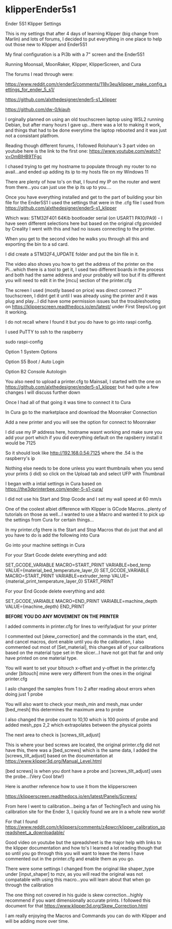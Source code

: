 # klipperEnder5s1
Ender 5S1 Klipper Settings 

This is my settings that after 4 days of learning Klipper (big change from Marlin) and lots of forums, I decided to put everything in one place to help out those new to Klipper and Ender5S1

My final configuration is a Pi3b with a 7" screen and the Ender5S1

Running Moonsail, MoonRaker, Klipper, KlipperScreen, and Cura

The forums I read through were:

https://www.reddit.com/r/ender5/comments/118v3eu/klipper_make_config_settings_for_ender_5_s1/

https://github.com/alxthedesigner/ender5-s1_klipper

https://github.com/dw-0/kiauh

I orginally planned on using an old touchscreen laptop using WSL2 running Debian, but after many hours I gave up...there was a lot to making it work, and things that had to be done everytime the laptop rebooted and it was just not a consistant platfrom.

Reading though different forums, I followed Rolohaun's 3 part video on youtube here is the link to the first one: https://www.youtube.com/watch?v=OmBIHB9TFgc

I chased trying to get my hostname to populate through my router to no avail...and ended up adding its ip to my hosts file on my Windows 11

There are plenty of how to's on that, I found my IP on the router and went from there...you can just use the ip its up to you....

Once you have everything installed and get to the part of building your bin file for the Ender5S1 I used the settings that were in the .cfg file I used from https://github.com/alxthedesigner/ender5-s1_klipper

Which was: 
STM32F401
64Kib bootloader
serial (on USART1 PA10/PA9) - I have seen different selections here but based on the original cfg provided by Creality I went with this and had no issues connecting to the printer.

When you get to the second video he walks you through all this and exporting the bin to a sd card. 

I did create a STM32F4_UPDATE folder and put the bin file in it.

The video also shows you how to get the address of the printer on the Pi...which there is a tool to get it, I used two different boards in the process and both had the same address and your probably will too but if its different you will need to edit it in the [mcu] section of the printer.cfg

The screen I used (mostly based on price) was direct connect 7" touchscreen, I didnt get it until I was already using the printer and it was plug and play...I did have some permission issues but the troubleshooting on https://klipperscreen.readthedocs.io/en/latest/ under First Steps/Log got it working.

I do not recall where I found it but you do have to go into raspi config.

I used PuTTY to ssh to the raspberry

sudo raspi-config

Option 1 System Options

Option S5 Boot / Auto Login

Option B2 Console Autologin

You also need to upload a printer.cfg to Mainsail, I started with the one on https://github.com/alxthedesigner/ender5-s1_klipper but had quite a few changes I will discuss further down

Once I had all of that going it was time to connect it to Cura

In Cura go to the marketplace and download the Moonraker Connection

Add a new printer and you will see the option for connect to Moonraker

I did use my IP address here, hostname wasnt working and make sure you add your port which if you did everything default on the rapsberry install it would be 7125

So it should look like http://192.168.0.54:7125 where the .54 is the raspberry's ip

Nothing else needs to be done unless you want thumbnails when you send your prints (i did) so click on the Upload tab and select UFP with Thumbnail

I began with a intial settings in Cura based on https://the3dprinterbee.com/ender-5-s1-cura/

I did not use his Start and Stop Gcode and I set my wall speed at 60 mm/s

One of the coolest albiet difference with Klipper is GCode Macros...plenty of tutorials on those as well...I wanted to use a Macro and wanted it to pick up the settings from Cura for certain things...

In my printer.cfg there is the Start and Stop Macros that do just that and all you have to do is add the following into Cura

Go into your machine settings in Cura

For your Start Gcode delete everything and add:

SET_GCODE_VARIABLE MACRO=START_PRINT VARIABLE=bed_temp VALUE={material_bed_temperature_layer_0}
SET_GCODE_VARIABLE MACRO=START_PRINT VARIABLE=extruder_temp VALUE={material_print_temperature_layer_0}
START_PRINT

For your End Gcode delete everything and add:

SET_GCODE_VARIABLE MACRO=END_PRINT VARIABLE=machine_depth VALUE={machine_depth}
END_PRINT

****BEFORE YOU DO ANY MOVEMENT ON THE PRINTER****

I added comments in printer.cfg for lines to verify/adjust for your printer

I commented out [skew_correction] and the commands in the start, end, and cancel macros, dont enable until you do the calibration, I also commented out most of [Set_material], this changes all of your calibrations based on the material type set in the slicer...I have not got that far and only have printed on one material type.

You will want to set your bltouch x-offset and y-offset in the printer.cfg under [bltouch] mine were very different from the ones in the original printer.cfg

I aslo changed the samples from 1 to 2 after reading about errors when doing just 1 probe

You will also want to check your mesh_min and mesh_max under [bed_mesh] this determines the maximum area to probe

I also changed the probe count to 10,10 which is 100 points of probe and added mesh_pps 2,2 which extrapolates between the physical points

The next area to check is [screws_tilt_adjust]

This is where your bed screws are located, the original printer.cfg did not have this, there was a [bed_screws] which is the same data, I added the [screws_tilt_adjust] based on the documentation at https://www.klipper3d.org/Manual_Level.html

[bed screws] is when you dont have a probe and [screws_tilt_adjust] uses the probe...(Very Cool btw!)

Here is another reference how to use it from the klipperscreen

https://klipperscreen.readthedocs.io/en/latest/Panels/Screws/

From here I went to calibration...being a fan of TechingTech and using his calibration site for the Ender 3, I quickly found we are in a whole new world!

For that I found https://www.reddit.com/r/klippers/comments/z4pwcr/klipper_calibration_spreadsheet_a_downloadable/

Good video on youtube but the spreadsheet is the major help with links to the klipper documentation and how to's I learned a lot reading though that so until you go through this you will want to leave the items I have commented out in the printer.cfg and enable them as you go.

There were some settings I changed from the original like shaper_type under [input_shaper] to mzv, as you will read the original was not compatable with using this macro...you will learn about that when go through the calibration

The one thing not covered in his guide is skew correction...highly recommend if you want dimensionally accurate prints. I followed this document for that https://www.klipper3d.org/Skew_Correction.html

I am really enjoying the Macros and Commands you can do with Klipper and will be adding more over time.



